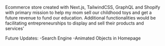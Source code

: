 Ecommerce store created with Next.js, TailwindCSS, GraphQL and Shopify with primary mission to help my mom sell our childhood toys and get a future revenue to fund our education. Additional functionalities would be facilitating entrepreneurships to display and sell their products and services'



Future Updates:
-Search Engine
-Animated Objects in Homepage 
